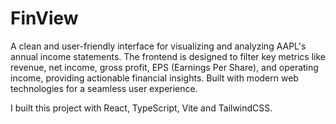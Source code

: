 # FinView

A clean and user-friendly interface for visualizing and analyzing AAPL's annual income statements. The frontend is designed to filter key metrics like revenue, net income, gross profit, EPS (Earnings Per Share), and operating income, providing actionable financial insights. Built with modern web technologies for a seamless user experience.

I built this project with React, TypeScript, Vite and TailwindCSS.
